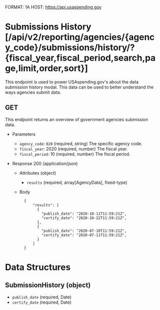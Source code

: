 FORMAT: 1A
HOST: https://api.usaspending.gov

# Submissions History [/api/v2/reporting/agencies/{agency_code}/submissions/history/?{fiscal_year,fiscal_period,search,page,limit,order,sort}]

This endpoint is used to power USAspending.gov's about the data submission history modal. This data can be used to better understand the ways agencies submit data.

## GET

This endpoint returns an overview of government agencies submission data.

+ Parameters
    + `agency_code`: `020` (required, string)
        The specific agency code.
    + `fiscal_year`: 2020 (required, number)
        The fiscal year.
    + `fiscal_period`: 10 (required, number)
        The fiscal period.

+ Response 200 (application/json)

    + Attributes (object)
        + `results` (required, array[AgencyData], fixed-type)
    + Body

            {
                "results": [
                  {
                    "publish_date": "2020-10-11T11:59:21Z",
                    "certify_date": "2020-10-22T11:59:21Z",
                  },
                  {
                    "publish_date": "2020-07-10T11:59:21Z",
                    "certify_date": "2020-07-11T11:59:21Z",
                  }
                ]
            }

# Data Structures

## SubmissionHistory (object)
+ `publish_date` (required, Date)
+ `certify_date` (required, Date)
